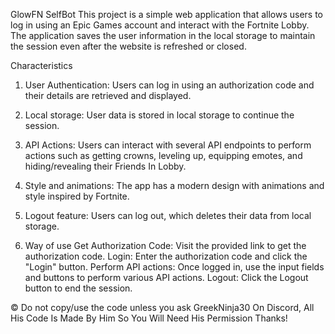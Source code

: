 GlowFN SelfBot
This project is a simple web application that allows users to log in using an Epic Games account and interact with the Fortnite Lobby. The application saves the user information in the local storage to maintain the session even after the website is refreshed or closed.

Characteristics
1) User Authentication: Users can log in using an authorization code and their details are retrieved and displayed.

2) Local storage: User data is stored in local storage to continue the session.

3) API Actions: Users can interact with several API endpoints to perform actions such as getting crowns, leveling up, equipping emotes, and hiding/revealing their Friends In Lobby.

4) Style and animations: The app has a modern design with animations and style inspired by Fortnite.

5) Logout feature: Users can log out, which deletes their data from local storage.

6) Way of use
Get Authorization Code: Visit the provided link to get the authorization code.
Login: Enter the authorization code and click the "Login" button.
Perform API actions: Once logged in, use the input fields and buttons to perform various API actions.
Logout: Click the Logout button to end the session.

© Do not copy/use the code unless you ask GreekNinja30 On Discord, All His Code Is Made By Him So You Will Need His Permission Thanks!
